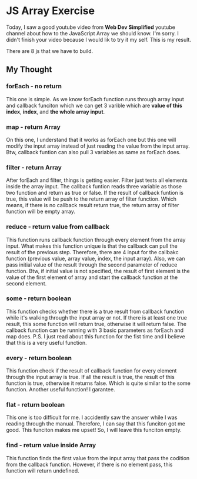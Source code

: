 # JS Array Exercise

Today, I saw a good youtube video from **Web Dev Simplified** youtube channel about how to the JavaScript Array we should know.
I'm sorry. I didn't finish your video because I would lik to try it my self.
This is my result.

There are 8 js that we have to build.

## My Thought

### forEach - no return

This one is simple. As we know forEach function runs through array input and callback funciton which we can get 3 varible which are **value of this index**, **index**, and **the whole array input**.


### map - return Array

On this one, I understand that it works as forEach one but this one will modify the input array instead of just reading the value from the input array. 
Btw, callback funtion can also pull 3 variables as same as forEach does.


### filter - return Array

After forEach and filter, things is getting easier. Filter just tests all elements inside the array input.
The callback funtion reads three variable as those two function and return as true or false.
If the result of callback funtion is true, this value will be push to the return array of filter function.
Which means, if there is no callback result return true, the return array of filter function will be empty array.


### reduce - return value from callback

This function runs callback function through every element from the array input.
What makes this function unique is that the callback can pull the result of the previous step.
Therefore, there are 4 input for the callbakc function (previous value, array value, index, the input array).
Also, we can pass initial value of the result through the second parameter of reduce function.
Btw, if initial value is not specified, the result of first element is the value of the first element of array and start the callback function at the second element.


### some - return boolean

This function checks whether there is a true result from callback function while it's walking through the input array or not.
If there is at least one true result, this some function will return true, otherwise it will return false.
The callback function can be running with 3 basic parameters as forEach and map does.
P.S. I just read about this function for the fist time and I believe that this is a very useful function.


### every - return boolean

This function check if the result of callback function for every element through the input array is true.
If all the result is true, the result of this function is true, otherwise it returns false.
Which is quite similar to the some function.
Another useful function! I garantee.


### flat - return boolean

This one is too difficult for me. 
I accidently saw the answer while I was reading through the manual.
Therefore, I can say that this funciton got me good.
This funciton makes me upset! So, I will leave this funciton empty.


### find - return value inside Array

This function finds the first value from the input array that pass the codition from the callback function.
However, if there is no element pass, this function will return undefined.
